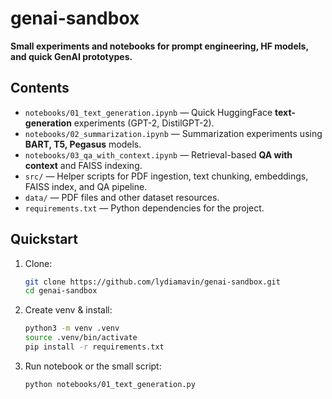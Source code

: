 # genai-sandbox

**Small experiments and notebooks for prompt engineering, HF models, and quick GenAI prototypes.**

## Contents
- `notebooks/01_text_generation.ipynb` — Quick HuggingFace **text-generation** experiments (GPT-2, DistilGPT-2).  
- `notebooks/02_summarization.ipynb` — Summarization experiments using **BART, T5, Pegasus** models.  
- `notebooks/03_qa_with_context.ipynb` — Retrieval-based **QA with context** and FAISS indexing.  
- `src/` — Helper scripts for PDF ingestion, text chunking, embeddings, FAISS index, and QA pipeline.  
- `data/` — PDF files and other dataset resources.  
- `requirements.txt` — Python dependencies for the project. 

## Quickstart
1. Clone:
   ```bash
   git clone https://github.com/lydiamavin/genai-sandbox.git
   cd genai-sandbox

2. Create venv & install:
    ```bash
    python3 -m venv .venv
    source .venv/bin/activate
    pip install -r requirements.txt

4. Run notebook or the small script:
    ```bash
    python notebooks/01_text_generation.py
